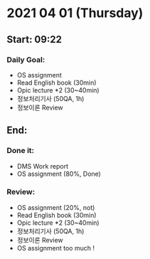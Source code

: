 # 2021 04 01 (Thursday)
Start: 09:22
--
### Daily Goal:
- OS assignment
- Read English book (30min)
- Opic lecture *2 (30~40min)
- 정보처리기사 (50QA, 1h)
- 정보이론 Review 

End:
--
### Done it:
- DMS Work report
- OS assignment (80%, Done)
### Review:
- OS assignment (20%, not)
- Read English book (30min)
- Opic lecture *2 (30~40min)
- 정보처리기사 (50QA, 1h)
- 정보이론 Review 
- OS assignment too much !

